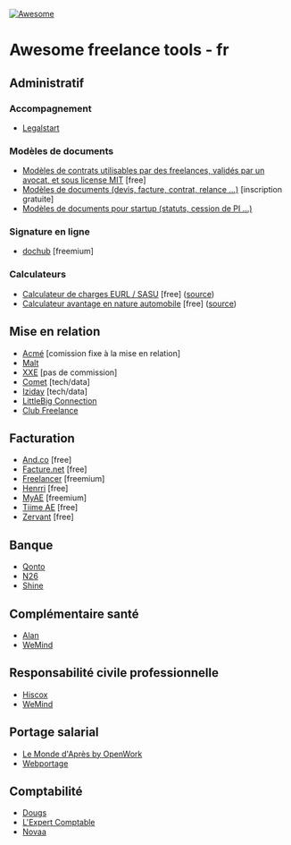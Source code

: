 [![Awesome](https://awesome.re/badge.svg)](https://awesome.re)

# Awesome freelance tools - fr

## Administratif

### Accompagnement
+ [Legalstart](https://www.legalstart.fr/)

### Modèles de documents
+ [Modèles de contrats utilisables par des freelances, validés par un avocat, et sous license MIT](https://github.com/purban/contrats-francais) [free]
+ [Modèles de documents (devis, facture, contrat, relance ...)](https://www.soto.works/resourcescenter) [inscription gratuite]
+ [Modèles de documents pour startup (statuts, cession de PI ...)](https://www.jurismatic.com/)

### Signature en ligne
+ [dochub](https://dochub.com/) [freemium]

### Calculateurs
+ [Calculateur de charges EURL / SASU](http://antoineviau.com/eurl-sasu/) [free] ([source](https://github.com/AntoineViau/eurl-sasu))
+ [Calculateur avantage en nature automobile](https://adriantombu.github.io/avantage-nature-auto/) [free] ([source](https://github.com/adriantombu/avantage-nature-auto))

## Mise en relation

+ [Acmé](https://www.joinacme.co/) [comission fixe à la mise en relation]
+ [Malt](https://www.malt.fr/)
+ [XXE](https://www.xxe.fr/) [pas de commission]
+ [Comet](https://www.hellocomet.co/) [tech/data]
+ [Iziday](https://www.iziday.com/) [tech/data]
+ [LittleBig Connection](https://www.littlebigconnection.com/fr/)
+ [Club Freelance](https://www.club-freelance.com/fr/)

## Facturation

+ [And.co](https://www.and.co/) [free]
+ [Facture.net](https://facture.net) [free]
+ [Freelancer](https://freelancer-app.fr/) [freemium]
+ [Henrri](https://henrri.net) [free]
+ [MyAE](https://www.myae.fr/) [freemium]
+ [Tiime AE](https://www.tiime-ae.fr/) [free]
+ [Zervant](https://www.zervant.com/) [free]

## Banque

+ [Qonto](https://qonto.eu/)
+ [N26](https://next.n26.com/fr-fr/)
+ [Shine](https://shine.fr/)

## Complémentaire santé

+ [Alan](https://alan.eu/)
+ [WeMind](https://www.wemind.io/)

## Responsabilité civile professionnelle

+ [Hiscox](https://www.hiscox.fr/)
+ [WeMind](https://www.wemind.io/)

## Portage salarial

+ [Le Monde d'Après by OpenWork](https://www.lemonde-apres.com/)
+ [Webportage](https://www.webportage.com/)

## Comptabilité

+ [Dougs](https://www.dougs.fr/)
+ [L'Expert Comptable](https://www.l-expert-comptable.com/)
+ [Novaa](http://www.novaa-expertise.com/)
